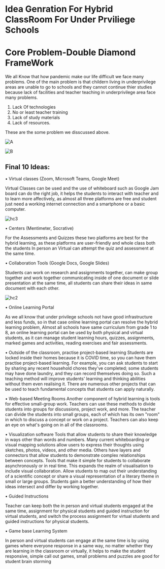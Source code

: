 # Idea Genration For Hybrid ClassRoom For Under Prviliege Schools

# Core Problem-Double Diamond FrameWork
  
We all Know that how pandemic make our life difficult we face many problems. One of the main problem is that childern living in underprivilege areas are unable to go to schools and they cannot continue thier studies because lack of facilities and teacher teaching in underprivilege area face many problems.
  
   1. Lack Of technologies
   2. No or least teacher training
   3. Lack of study materials
   4. Lack of resources.

These are the some problem we disscussed above.


![A](https://user-images.githubusercontent.com/68895242/147877809-7808f9a1-b621-4b2a-b558-c90daae944b5.jpeg)


![B](https://user-images.githubusercontent.com/68895242/147877810-18721252-a900-40f2-a63b-e4acb77e6a95.jpeg)



## Final 10 Ideas:

•	Virtual classes (Zoom, Microsoft Teams, Google Meet)

Virtual Classes can be used and the use of whiteboard such as Google Jam board can do the right job, it helps the students to interact with teacher and to learn more affectively, as almost all three platforms are free and student just need a working internet connection and a smartphone or a basic computer.

![hc3](https://user-images.githubusercontent.com/68895242/147837676-edd70361-251b-4885-979f-b388a08b575e.PNG)

•	Centers (Mentimeter, Socrative)

For the Assessments and Quizzes these two platforms are best for the hybrid learning, as these platforms are user-friendly and whole class both the students In person an Virtual can attempt the quiz and assessment at the same time.

•	Collaboration Tools (Google Docs, Google Slides)

Students can work on research and assignments together, can make group together and work together communicating inside of one document or slide presentation at the same time, all students can share their ideas in same document with each other.

![hc2](https://user-images.githubusercontent.com/68895242/147837563-e3be46f9-cddf-47a0-bc57-2fe940e963a8.PNG)

•	Online Learning Portal

As we all know that under privilege schools not have good infrastructure and less funds, so in that case online learning portal can resolve the hybrid learning problem, Almost all schools have same curriculum from grade 1 to 8, an online learning portal can be used by both physical and virtual students, as it can manage student learning hours, quizzes, assignments, marked games and activities, reading exercises and fair assessments.

• Outside of the classroom, practise project-based learning
Students are locked inside their homes because it is COVID time, so you can have them practise project-based learning. For example, you can ask students to start by sharing any recent household chores they've completed; some students may have done laundry, and they can record themselves doing so. Such a teaching method will improve students' learning and thinking abilities without them even realising it. There are numerous other projects that can be used to teach fundamental concepts that students can apply naturally.

• Web-based Meeting Rooms
Another component of hybrid learning is tools for effective small-group work. Teachers can use these methods to divide students into groups for discussions, project work, and more. The teacher can divide the students into small groups, each of which has its own "room" in which to discuss a concept or work on a project. Teachers can also keep an eye on what's going on in all of the classrooms.

• Visualization software
Tools that allow students to share their knowledge in ways other than words and numbers. Many current whiteboarding or visual mapping solutions allow users to express their thoughts using sketches, photos, videos, and other media. Others have layers and connectors that allow students to demonstrate complex relationships between concepts. Tools that make it simple for students to collaborate asynchronously or in real time. This expands the realm of visualisation to include visual collaboration. Allow students to map out their understanding of a scientific concept or share a visual representation of a literary theme in small or large groups. Students gain a better understanding of how their ideas intersect and differ by working together.

•	Guided Instructions

Teacher can keep both the in person and virtual students engaged at the same time, assignment for physical students and guided instruction for virtual students, and switch the process assignment for virtual students and guided instructions for physical students.

•	Game base Learning System

In person and virtual students can engage at the same time is by using games where everyone response in a same way, no matter whether they are learning in the classroom or virtually, it helps to make the student responsive, simple call out games, small problems and puzzles are good for student brain storming





